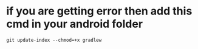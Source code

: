# if you are getting error then add this cmd in your android folder

```
git update-index --chmod=+x gradlew
```
